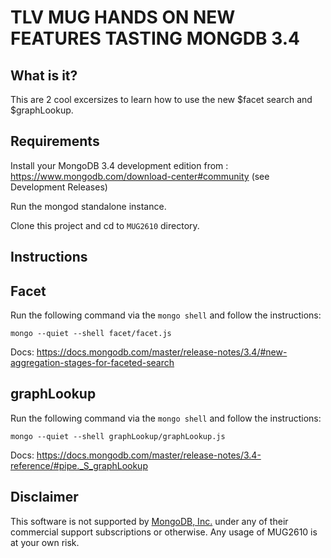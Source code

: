 # TLV MUG HANDS ON NEW FEATURES TASTING MONGDB 3.4

What is it?
------------

This are 2 cool excersizes to learn how to use the new $facet search and $graphLookup.


Requirements 
------------------------------------------

Install your MongoDB 3.4 development edition from : https://www.mongodb.com/download-center#community (see Development Releases)

Run the mongod standalone instance.

Clone this project and cd to `MUG2610` directory.

Instructions
--------------

## Facet
Run the following command via the `mongo shell` and follow the instructions:

`mongo --quiet --shell facet/facet.js` 

Docs: https://docs.mongodb.com/master/release-notes/3.4/#new-aggregation-stages-for-faceted-search

## graphLookup
Run the following command via the `mongo shell` and follow the instructions:

`mongo --quiet --shell graphLookup/graphLookup.js` 

Docs: https://docs.mongodb.com/master/release-notes/3.4-reference/#pipe._S_graphLookup

Disclaimer
----------

This software is not supported by [MongoDB, Inc.](http://www.mongodb.com) under any of their commercial support subscriptions or otherwise. Any usage of MUG2610 is at your own risk.

